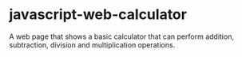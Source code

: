 # javascript-web-calculator
A web page that shows a basic calculator that can perform addition, subtraction, division and multiplication operations.
